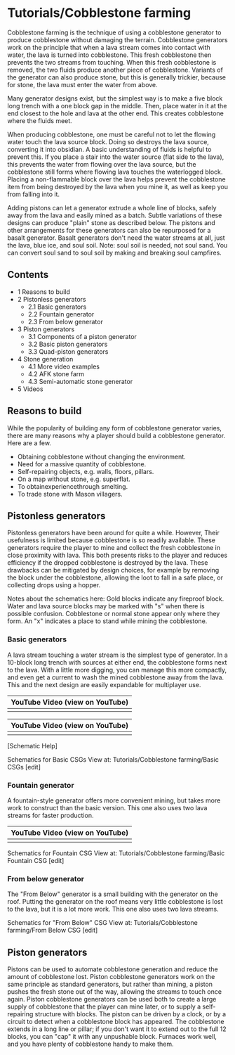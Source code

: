 # Tutorials/Cobblestone farming
Cobblestone farming is the technique of using a cobblestone generator to produce cobblestone without damaging the terrain. Cobblestone generators work on the principle that when a lava stream comes into contact with water, the lava is turned into cobblestone. This fresh cobblestone then prevents the two streams from touching. When this fresh cobblestone is removed, the two fluids produce another piece of cobblestone. Variants of the generator can also produce stone, but this is generally trickier, because for stone, the lava must enter the water from above.

Many generator designs exist, but the simplest way is to make a five block long trench with a one block gap in the middle. Then, place water in it at the end closest to the hole and lava at the other end. This creates cobblestone where the fluids meet.  

When producing cobblestone, one must be careful not to let the flowing water touch the lava source block. Doing so destroys the lava source, converting it into obsidian. A basic understanding of fluids is helpful to prevent this.  If you place a stair into the water source (flat side to the lava), this prevents the water from flowing over the lava source, but the cobblestone still forms where flowing lava touches the waterlogged block.  Placing a non-flammable block over the lava helps prevent the cobblestone item from being destroyed by the lava when you mine it, as well as keep you from falling into it.

Adding pistons can let a generator extrude a whole line of blocks, safely away from the lava and easily mined as a batch.  Subtle variations of these designs can produce "plain" stone as described below.  The pistons and other arrangements for these generators can also be repurposed for a basalt generator.  Basalt generators don't need the water streams at all, just the lava, blue ice, and soul soil.  Note: soul soil is needed, not soul sand.  You can convert soul sand to soul soil by making and breaking soul campfires.

## Contents
- 1 Reasons to build
- 2 Pistonless generators
	- 2.1 Basic generators
	- 2.2 Fountain generator
	- 2.3 From below generator
- 3 Piston generators
	- 3.1 Components of a piston generator
	- 3.2 Basic piston generators
	- 3.3 Quad-piston generators
- 4 Stone generation
	- 4.1 More video examples
	- 4.2 AFK stone farm
	- 4.3 Semi-automatic stone generator
- 5 Videos

## Reasons to build
While the popularity of building any form of cobblestone generator varies, there are many reasons why a player should build a cobblestone generator. Here are a few.

- Obtaining cobblestone without changing the environment.
- Need for a massive quantity of cobblestone.
- Self-repairing objects, e.g. walls, floors, pillars.
- On a map without stone, e.g. superflat.
- To obtainexperiencethrough smelting.
- To trade stone with Mason villagers.

## Pistonless generators
Pistonless generators have been around for quite a while. However, Their usefulness is limited because cobblestone is so readily available. These generators require the player to mine and collect the fresh cobblestone in close proximity with lava. This both presents risks to the player and reduces efficiency if the dropped cobblestone is destroyed by the lava. These drawbacks can be mitigated by design choices, for example by removing the block under the cobblestone, allowing the loot to fall in a safe place, or collecting drops using a hopper.

Notes about the schematics here: Gold blocks indicate any fireproof block. Water and lava source blocks may be marked with "s" when there is possible confusion. Cobblestone or normal stone appear only where they form. An "x" indicates a place to stand while mining the cobblestone.

### Basic generators
A lava stream touching a water stream is the simplest type of generator. In a 10-block long trench with sources at either end, the cobblestone forms next to the lava. With a little more digging, you can manage this more compactly, and even get a current to wash the mined cobblestone away from the lava. This and the next design are easily expandable for multiplayer use. 

| YouTube Video (view on YouTube) |
|---------------------------------|
|                                 |

| YouTube Video (view on YouTube) |
|---------------------------------|
|                                 |

[Schematic Help]

Schematics for Basic CSGs View at: Tutorials/Cobblestone farming/Basic CSGs [edit]
### Fountain generator
A fountain-style generator offers more convenient mining, but takes more work to construct than the basic version. This one also uses two lava streams for faster production.

| YouTube Video (view on YouTube) |
|---------------------------------|
|                                 |

Schematics for Fountain CSG View at: Tutorials/Cobblestone farming/Basic Fountain CSG [edit]
### From below generator
The "From Below" generator is a small building with the generator on the roof. Putting the generator on the roof means very little cobblestone is lost to the lava, but it is a lot more work. This one also uses two lava streams. 

Schematics for "From Below" CSG View at: Tutorials/Cobblestone farming/From Below CSG [edit]
## Piston generators
Pistons can be used to automate cobblestone generation and reduce the amount of cobblestone lost. Piston cobblestone generators work on the same principle as standard generators, but rather than mining, a piston pushes the fresh stone out of the way, allowing the streams to touch once again. Piston cobblestone generators can be used both to create a large supply of cobblestone that the player can mine later, or to supply a self-repairing structure with blocks. The piston can be driven by a clock, or by a circuit to detect when a cobblestone block has appeared. The cobblestone extends in a long line or pillar; if you don't want it to extend out to the full 12 blocks, you can "cap" it with any unpushable block. Furnaces work well, and you have plenty of cobblestone handy to make them.

